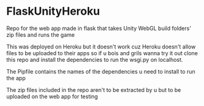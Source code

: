 # FlaskUnityHeroku
Repo for the web app made in flask that takes Unity WebGL build folders' zip files and runs the game


This was deployed on Heroku but it doesn't work cuz Heroku doesn't allow files to be uploaded to their apps so if u bois and grils wanna try it out clone this repo and install the dependencies to run the wsgi.py on localhost.

The Pipfile contains the names of the dependencies u need to install to run the app

The zip files included in the repo aren't to be extracted by u but to be uploaded on the web app for testing 
